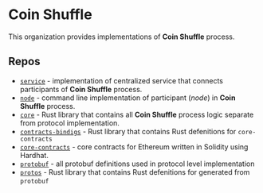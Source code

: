 # Coin Shuffle

This organization provides implementations of **Coin Shuffle** process.

## Repos


+ [`service`](https://github.com/coin-shuffle/service) - implementation of centralized service that
  connects participants of **Coin Shuffle** process.
+ [`node`](https://github.com/coin-shuffle/node) - command line implementation of participant (_node_)
  in **Coin Shuffle** process.
+ [`core`](https://github.com/coin-shuffle/core) - Rust library that contains all **Coin Shuffle**
  process logic separate from protocol implementation.
+ [`contracts-bindigs`](https://github.com/coin-shuffle/contracts-bindings) - Rust library that contains
  Rust defenitions for `core-contracts`
+ [`core-contracts`](https://github.com/coin-shuffle/core-contracts) - core contracts for Ethereum written
  in Solidity using Hardhat.
+ [`protobuf`](https://github.com/coin-shuffle/protobuf) - all protobuf definitions used in protocol level
  implementation
+ [`protos`](https://github.com/coin-shuffle/protos) - Rust library that contains Rust defenitions for
  generated from `protobuf`
